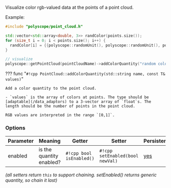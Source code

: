 Visualize color rgb-valued data at the points of a point cloud.

Example:
```cpp
#include "polyscope/point_cloud.h"

std::vector<std::array<double, 3>> randColor(points.size());
for (size_t i = 0; i < points.size(); i++) {
  randColor[i] = {{polyscope::randomUnit(), polyscope::randomUnit(), polyscope::randomUnit()}};
}

// visualize
polyscope::getPointCloud(pointCloudName)->addColorQuantity("random color", randColor);
```

??? func "`#!cpp PointCloud::addColorQuantity(std::string name, const T& values)`"

    Add a color quantity to the point cloud.

    - `values` is the array of colors at points. The type should be [adaptable](/data_adaptors) to a 3-vector array of `float`s. The length should be the number of points in the point cloud.

    RGB values are interpreted in the range `[0,1]`.

### Options

**Parameter** | **Meaning** | **Getter** | **Setter** | **Persistent?**
--- | --- | --- | --- | ---
enabled | is the quantity enabled? | `#!cpp bool isEnabled()` | `#!cpp setEnabled(bool newVal)` | [yes](/basics/parameters/#persistent-values)

_(all setters return `this` to support chaining. setEnabled() returns generic quantity, so chain it last)_

